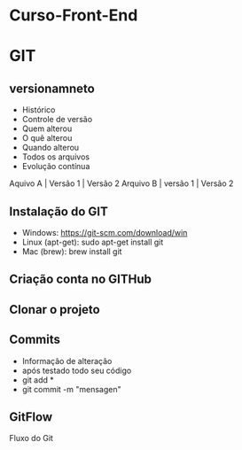 # Curso-Front-End



# GIT
## versionamneto
- Histórico
- Controle de versão
- Quem alterou
- O quê alterou
- Quando alterou
- Todos os arquivos
- Evolução  contínua


Aquivo A | Versão 1 | Versão 2
Arquivo B | versão 1 | Versão 2

## Instalação do GIT

- Windows: https://git-scm.com/download/win
- Linux (apt-get): sudo apt-get install git
- Mac (brew): brew install git

## Criação conta no GITHub

## Clonar o projeto



## Commits
 - Informação de alteração
 - após testado  todo seu código 
 - git add *
 - git commit -m "mensagen"
 
 ## GitFlow
 Fluxo do Git
